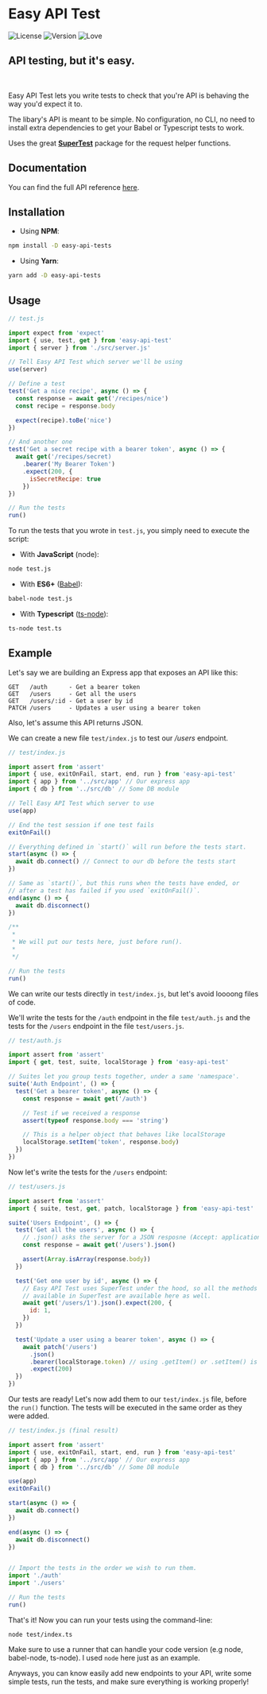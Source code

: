 # Easy API Test

![License](https://img.shields.io/npm/l/easy-api-test)
![Version](https://img.shields.io/npm/v/easy-api-test)
![Love](https://img.shields.io/badge/Made%20with-%E2%9D%A4%20-purple)

## API testing, but it's easy.

<br>

Easy API Test lets you write tests to check that you're API is behaving the way you'd expect it to.

The libary's API is meant to be simple. No configuration, no CLI, no need to install extra dependencies to get your Babel or Typescript tests to work.

Uses the great **[SuperTest](https://www.npmjs.com/package/supertest)** package for the request helper functions.

## Documentation

You can find the full API reference [here](https://purplnay.github.io/easy-api-test/global.html).

## Installation

- Using **NPM**:

```bash
npm install -D easy-api-tests
```

- Using **Yarn**:

```bash
yarn add -D easy-api-tests
```

## Usage

```javascript
// test.js

import expect from 'expect'
import { use, test, get } from 'easy-api-test'
import { server } from './src/server.js'

// Tell Easy API Test which server we'll be using
use(server)

// Define a test
test('Get a nice recipe', async () => {
  const response = await get('/recipes/nice')
  const recipe = response.body

  expect(recipe).toBe('nice')
})

// And another one
test('Get a secret recipe with a bearer token', async () => {
  await get('/recipes/secret)
    .bearer('My Bearer Token')
    .expect(200, {
      isSecretRecipe: true
    })
})

// Run the tests
run()
```

To run the tests that you wrote in `test.js`, you simply need to execute the script:

- With **JavaScript** (node):

```bash
node test.js
```

- With **ES6+** ([Babel](https://www.npmjs.com/package/@babel/node)):

```bash
babel-node test.js
```

- With **Typescript** ([ts-node](https://www.npmjs.com/package/ts-node)):

```bash
ts-node test.ts
```

## Example

<!-- prettier-ignore-start -->
Let's say we are building an Express app that exposes an API like this:

```text
GET   /auth      - Get a bearer token
GET   /users     - Get all the users
GET   /users/:id - Get a user by id
PATCH /users     - Updates a user using a bearer token
```

Also, let's assume this API returns JSON.

We can create a new file `test/index.js` to test our _/users_ endpoint.

```javascript
// test/index.js

import assert from 'assert'
import { use, exitOnFail, start, end, run } from 'easy-api-test'
import { app } from '../src/app' // Our express app
import { db } from '../src/db' // Some DB module

// Tell Easy API Test which server to use
use(app)

// End the test session if one test fails
exitOnFail()

// Everything defined in `start()` will run before the tests start.
start(async () => {
  await db.connect() // Connect to our db before the tests start
})

// Same as `start()`, but this runs when the tests have ended, or
// after a test has failed if you used `exitOnFail()`.
end(async () => {
  await db.disconnect()
})

/**
 *
 * We will put our tests here, just before run().
 *
 */

// Run the tests
run()
```

We can write our tests directly in `test/index.js`, but let's avoid loooong files of code.

We'll write the tests for the `/auth` endpoint in the file `test/auth.js` and the tests for the `/users` endpoint in the file `test/users.js`.

```javascript
// test/auth.js

import assert from 'assert'
import { get, test, suite, localStorage } from 'easy-api-test'

// Suites let you group tests together, under a same 'namespace'.
suite('Auth Endpoint', () => {
  test('Get a bearer token', async () => {
    const response = await get('/auth')

    // Test if we received a response
    assert(typeof response.body === 'string')

    // This is a helper object that behaves like localStorage
    localStorage.setItem('token', response.body)
  })
})
```

Now let's write the tests for the `/users` endpoint:

```javascript
// test/users.js

import assert from 'assert'
import { suite, test, get, patch, localStorage } from 'easy-api-test'

suite('Users Endpoint', () => {
  test('Get all the users', async () => {
    // .json() asks the server for a JSON resposne (Accept: application/json)
    const response = await get('/users').json()

    assert(Array.isArray(response.body))
  })

  test('Get one user by id', async () => {
    // Easy API Test uses SuperTest under the hood, so all the methods
    // available in SuperTest are available here as well.
    await get('/users/1').json().expect(200, {
      id: 1,
    })
  })

  test('Update a user using a bearer token', async () => {
    await patch('/users')
      .json()
      .bearer(localStorage.token) // using .getItem() or .setItem() is optional
      .expect(200)
  })
})
```

Our tests are ready! Let's now add them to our `test/index.js` file, before the `run()` function. The tests will be executed in the same order as they were added.

```javascript
// test/index.js (final result)

import assert from 'assert'
import { use, exitOnFail, start, end, run } from 'easy-api-test'
import { app } from '../src/app' // Our express app
import { db } from '../src/db' // Some DB module

use(app)
exitOnFail()

start(async () => {
  await db.connect()
})

end(async () => {
  await db.disconnect()
})


// Import the tests in the order we wish to run them.
import './auth'
import './users'

// Run the tests
run()
```

That's it! Now you can run your tests using the command-line:

```
node test/index.ts
```

Make sure to use a runner that can handle your code version (e.g node, babel-node, ts-node). I used `node` here just as an example.

Anyways, you can know easily add new endpoints to your API, write some simple tests, run the tests, and make sure everything is working properly!

<!-- prettier-ignore-end -->
